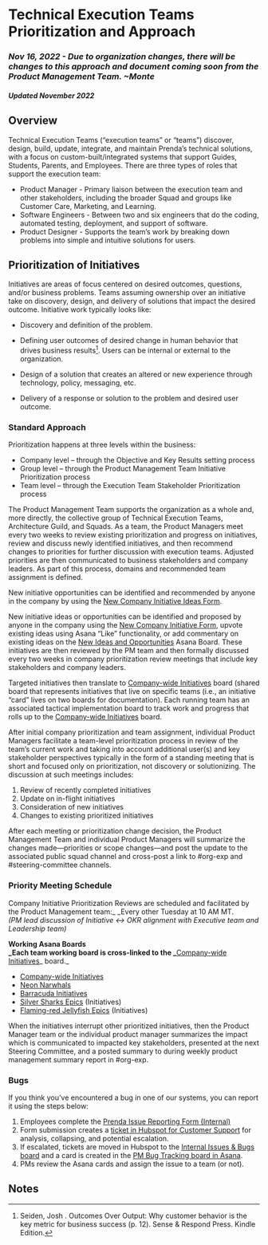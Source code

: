 # Technical Execution Teams Prioritization and Approach


### _Nov 16, 2022 - Due to organization changes, there will be changes to this approach and document coming soon from the Product Management Team. ~Monte_


##### Updated November 2022


## Overview

Technical Execution Teams (“execution teams” or “teams”) discover, design, build, update, integrate, and maintain Prenda’s technical solutions, with a focus on custom-built/integrated systems that support Guides, Students, Parents, and Employees. There are three types of roles that support the execution team:



* Product Manager - Primary liaison between the execution team and other stakeholders, including the broader Squad and groups like Customer Care, Marketing, and Learning.
* Software Engineers - Between two and six engineers that do the coding, automated testing, deployment, and support of software.
* Product Designer - Supports the team’s work by breaking down problems into simple and intuitive solutions for users.


## Prioritization of Initiatives

Initiatives are areas of focus centered on desired outcomes, questions, and/or business problems. Teams assuming ownership over an initiative take on discovery, design, and delivery of solutions that impact the desired outcome. Initiative work typically looks like:



* Discovery and definition of the problem.
* Defining user outcomes of desired change in human behavior that drives business results[^1]. Users can be internal or external to the organization.


* Design of a solution that creates an altered or new experience through technology, policy, messaging, etc.
* Delivery of a response or solution to the problem and desired user outcome.


### Standard Approach

Prioritization happens at three levels within the business: 



* Company level – through the Objective and Key Results setting process
* Group level – through the Product Management Team Initiative Prioritization process
* Team level – through the Execution Team Stakeholder Prioritization process

The Product Management Team supports the organization as a whole and, more directly, the collective group of Technical Execution Teams, Architecture Guild, and Squads. As a team, the Product Managers meet every two weeks to review existing prioritization and progress on initiatives, review and discuss newly identified initiatives, and then recommend changes to priorities for further discussion with execution teams. Adjusted priorities are then communicated to business stakeholders and company leaders. As part of this process, domains and recommended team assignment is defined. 

New initiative opportunities can be identified and recommended by anyone in the company by using the [New Company Initiative Ideas Form](https://form.asana.com/?k=qHBx2TzU4bIUrQNRXuYJww&d=995455616843969).

New initiative ideas or opportunities can be identified and proposed by anyone in the company using the [New Company Initiative Form](https://form.asana.com/?k=qHBx2TzU4bIUrQNRXuYJww&d=995455616843969), upvote existing ideas using Asana “Like” functionality, or add commentary on existing ideas on the [New Ideas and Opportunities](https://app.asana.com/0/1202955569621410/1202955569621410) Asana Board. These initiatives are then reviewed by the PM team and then formally discussed every two weeks in company prioritization review meetings that include key stakeholders and company leaders.

Targeted initiatives then translate to [Company-wide Initiatives](https://app.asana.com/0/1202955569621460/1202955569621460) board (shared board that represents initiatives that live on specific teams (i.e., an initiative “card” lives on two boards for documentation). Each running team has an associated tactical implementation board to track work and progress that rolls up to the [Company-wide Initiatives](https://app.asana.com/0/1202955569621460/1202955569621460) board. 

After initial company prioritization and team assignment, individual Product Managers facilitate a team-level prioritization process in review of the team’s current work and taking into account additional user(s) and key stakeholder perspectives typically in the form of a standing meeting that is short and focused only on prioritization, not discovery or solutionizing. The discussion at such meetings includes:



1. Review of recently completed initiatives
2. Update on in-flight initiatives
3. Consideration of new initiatives
4. Changes to existing prioritized initiatives

After each meeting or prioritization change decision, the Product Management Team and individual Product Managers will summarize the changes made—priorities or scope changes—and post the update to the associated public squad channel and cross-post a link to #org-exp and #steering-committee channels.


### Priority Meeting Schedule

Company Initiative Prioritization Reviews are scheduled and facilitated by the Product Management team:_ _Every other Tuesday at 10 AM MT.  \
_(PM lead discussion of Initiative ←> OKR alignment with Executive team and Leadership team)_

**Working Asana Boards \
_Each team working board is cross-linked to the _**[Company-wide Initiatives](https://app.asana.com/0/1202955569621460/1202955569621460)_ board._



* [Company-wide Initiatives](https://app.asana.com/0/1202955569621460/1202955569621460)
* [Neon Narwhals](https://app.asana.com/0/1199395668600997/1199395668600997)
* [Barracuda Initiatives](https://app.asana.com/0/1202631903005427/1202631903005427)
* [Silver Sharks Epics](https://app.asana.com/0/1202600305924704/1202600305924704) (Initiatives)
* [Flaming-red Jellyfish Epics](https://app.asana.com/0/1202577225871735/1202577225871735) (Initiatives)

When the initiatives interrupt other prioritized initiatives, then the Product Manager team or the individual product manager summarizes the impact which is communicated to impacted key stakeholders, presented at the next Steering Committee, and a posted summary to during weekly product management summary report in #org-exp.


### Bugs

If you think you’ve encountered a bug in one of our systems, you can report it using the steps below:



1. Employees complete the [Prenda Issue Reporting Form (Internal)](https://share.hsforms.com/1JZigPNIQToGmr6AK1i7Xggcei9n)
2. Form submission creates a [ticket in Hubspot for Customer Support](https://app.hubspot.com/contacts/20832251/objects/0-5/views/all/board) for analysis, collapsing, and potential escalation.
3. If escalated, tickets are moved in Hubspot to the [Internal Issues & Bugs board](https://app.hubspot.com/contacts/20832251/objects/0-5/views/all/board) and a card is created in the [PM Bug Tracking board in Asana](https://app.asana.com/0/1202607194020840/board).
4. PMs review the Asana cards and assign the issue to a team (or not).

<!-- Footnotes themselves at the bottom. -->
## Notes

[^1]:

     Seiden, Josh . Outcomes Over Output: Why customer behavior is the key metric for business success (p. 12). Sense & Respond Press. Kindle Edition. 
